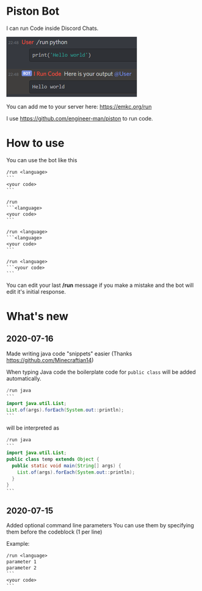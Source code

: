 # Piston Bot

I can run Code inside Discord Chats.

![helloworld picture](helloworld.png)

You can add me to your server here: https://emkc.org/run 

I use https://github.com/engineer-man/piston to run code.

# How to use
You can use the bot like this 
````
/run <language>
```
<your code>
```
````

````
/run 
```<language>
<your code>
```
````

````
/run <language>
```<language>
<your code>
```
````

````
/run <language>
```<your code>
```
````

You can edit your last **/run** message if you make a mistake and the bot will edit it's initial response.

# What's new

## 2020-07-16
Made writing java code "snippets" easier (Thanks https://github.com/Minecraftian14)

When typing Java code the boilerplate code for `public class` will be added automatically.
````java
/run java
```
import java.util.List;
List.of(args).forEach(System.out::println);
```
````
will be interpreted as
````java
/run java
```
import java.util.List;
public class temp extends Object {
  public static void main(String[] args) {
    List.of(args).forEach(System.out::println);
  }
}
```
````


## 2020-07-15
Added optional command line parameters
You can use them by specifying them before the codeblock (1 per line)  

Example:
````
/run <language>
parameter 1
parameter 2
```
<your code>
```
````
